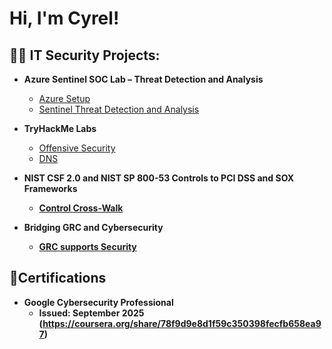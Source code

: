 
<h1>Hi, I'm Cyrel! </h1>

<h2>👨‍💻 IT Security Projects:</h2>



 - <b>Azure Sentinel SOC Lab – Threat Detection and Analysis </b>
     - [Azure Setup](https://github.com/ctembrina/Azure-Setup)
     - [Sentinel Threat Detection and Analysis](https://github.com/ctembrina/Sentinel-Threat-Detection-and-Analysis)


  - <b>TryHackMe Labs </b>
      - [Offensive Security](https://github.com/ctembrina/Offensive-Security)
      - [DNS](https://github.com/ctembrina/Domain-Names)
   
  
  - <b>NIST CSF 2.0 and NIST SP 800-53 Controls to PCI DSS and SOX Frameworks <b>
      - [Control Cross-Walk](https://github.com/ctembrina/Mapping-NIST-CSF-2.0-and-NIST-SP-800-53-Controls-to-PCI-DSS-and-SOX-Frameworks)
   

  - <b>Bridging GRC and Cybersecurity <b>
      - [GRC supports Security](https://github.com/ctembrina/Mapping-NIST-CSF-2.0-and-NIST-SP-800-53-Controls-to-PCI-DSS-and-SOX-Frameworks)


<h2> 📜Certifications</h2>

 - <b>Google Cybersecurity Professional </b>
    - Issued: September 2025 (https://coursera.org/share/78f9d9e8d1f59c350398fecfb658ea97)
      
      
        
       



<!--
**joshmadakor1/joshmadakor1** is a ✨ _special_ ✨ repository because its `README.md` (this file) appears on your GitHub profile.

Here are some ideas to get you started:

- 🔭 I’m currently working on ...
- 🌱 I’m currently learning ...
- 👯 I’m looking to collaborate on ...
- 🤔 I’m looking for help with ...
- 💬 Ask me about ...
- 📫 How to reach me: ...
- 😄 Pronouns: ...
- ⚡ Fun fact: ...
-->
